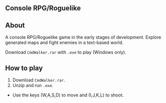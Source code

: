 ## Console RPG/Roguelike

## About

A console RPG/Roguelike game in the early stages of development. Explore generated maps and fight enemies in a text-based world.

Download `CmdWalker.rar` with `.exe` to play (Windows only).


## How to play

1. Download `CmdWalker.rar`. 
2. Unzip and run `.exe`.
- Use the keys (W,A,S,D) to move and (I,J,K,L) to shoot.
